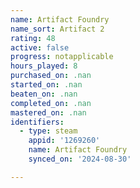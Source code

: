 ```yaml
---
name: Artifact Foundry
name_sort: Artifact 2
rating: 48
active: false
progress: notapplicable
hours_played: 8
purchased_on: .nan
started_on: .nan
beaten_on: .nan
completed_on: .nan
mastered_on: .nan
identifiers:
  - type: steam
    appid: '1269260'
    name: Artifact Foundry
    synced_on: '2024-08-30'

---
```

